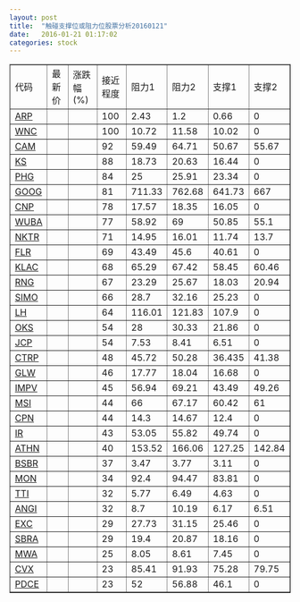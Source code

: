 ```yaml
---
layout: post
title:  "触碰支撑位或阻力位股票分析20160121"
date:   2016-01-21 01:17:02
categories: stock
---
```

<script type="text/javascript">
var stockList = []
stockList.push('gb_arp');
stockList.push('gb_wnc');
stockList.push('gb_cam');
stockList.push('gb_ks');
stockList.push('gb_phg');
stockList.push('gb_goog');
stockList.push('gb_cnp');
stockList.push('gb_wuba');
stockList.push('gb_nktr');
stockList.push('gb_flr');
stockList.push('gb_klac');
stockList.push('gb_rng');
stockList.push('gb_simo');
stockList.push('gb_lh');
stockList.push('gb_oks');
stockList.push('gb_jcp');
stockList.push('gb_ctrp');
stockList.push('gb_glw');
stockList.push('gb_impv');
stockList.push('gb_msi');
stockList.push('gb_cpn');
stockList.push('gb_ir');
stockList.push('gb_athn');
stockList.push('gb_bsbr');
stockList.push('gb_mon');
stockList.push('gb_tti');
stockList.push('gb_angi');
stockList.push('gb_exc');
stockList.push('gb_sbra');
stockList.push('gb_mwa');
stockList.push('gb_cvx');
stockList.push('gb_pdce');
</script>
<table border="1">
 <tr>
 <td>代码</td>
 <td>最新价</td>
 <td>涨跌幅(%)</td>
 <td>接近程度</td>
 <td>阻力1</td>
 <td>阻力2</td>
 <td>支撑1</td>
 <td>支撑2</td>
</tr>
  <tr id="arp" class="green">
  <td><a href="http://stock.finance.sina.com.cn/usstock/quotes/ARP.html" target="_blank">ARP</a></td><td></td><td></td><td>100</td><td>2.43</td><td>1.2</td><td>0.66</td><td>0</td></tr>
  <tr id="wnc" class="green">
  <td><a href="http://stock.finance.sina.com.cn/usstock/quotes/WNC.html" target="_blank">WNC</a></td><td></td><td></td><td>100</td><td>10.72</td><td>11.58</td><td>10.02</td><td>0</td></tr>
  <tr id="cam" class="red">
  <td><a href="http://stock.finance.sina.com.cn/usstock/quotes/CAM.html" target="_blank">CAM</a></td><td></td><td></td><td>92</td><td>59.49</td><td>64.71</td><td>50.67</td><td>55.67</td></tr>
  <tr id="ks" class="green">
  <td><a href="http://stock.finance.sina.com.cn/usstock/quotes/KS.html" target="_blank">KS</a></td><td></td><td></td><td>88</td><td>18.73</td><td>20.63</td><td>16.44</td><td>0</td></tr>
  <tr id="phg" class="red">
  <td><a href="http://stock.finance.sina.com.cn/usstock/quotes/PHG.html" target="_blank">PHG</a></td><td></td><td></td><td>84</td><td>25</td><td>25.91</td><td>23.34</td><td>0</td></tr>
  <tr id="goog" class="red">
  <td><a href="http://stock.finance.sina.com.cn/usstock/quotes/GOOG.html" target="_blank">GOOG</a></td><td></td><td></td><td>81</td><td>711.33</td><td>762.68</td><td>641.73</td><td>667</td></tr>
  <tr id="cnp" class="red">
  <td><a href="http://stock.finance.sina.com.cn/usstock/quotes/CNP.html" target="_blank">CNP</a></td><td></td><td></td><td>78</td><td>17.57</td><td>18.35</td><td>16.05</td><td>0</td></tr>
  <tr id="wuba" class="green">
  <td><a href="http://stock.finance.sina.com.cn/usstock/quotes/WUBA.html" target="_blank">WUBA</a></td><td></td><td></td><td>77</td><td>58.92</td><td>69</td><td>50.85</td><td>55.1</td></tr>
  <tr id="nktr" class="green">
  <td><a href="http://stock.finance.sina.com.cn/usstock/quotes/NKTR.html" target="_blank">NKTR</a></td><td></td><td></td><td>71</td><td>14.95</td><td>16.01</td><td>11.74</td><td>13.7</td></tr>
  <tr id="flr" class="green">
  <td><a href="http://stock.finance.sina.com.cn/usstock/quotes/FLR.html" target="_blank">FLR</a></td><td></td><td></td><td>69</td><td>43.49</td><td>45.6</td><td>40.61</td><td>0</td></tr>
  <tr id="klac" class="red">
  <td><a href="http://stock.finance.sina.com.cn/usstock/quotes/KLAC.html" target="_blank">KLAC</a></td><td></td><td></td><td>68</td><td>65.29</td><td>67.42</td><td>58.45</td><td>60.46</td></tr>
  <tr id="rng" class="green">
  <td><a href="http://stock.finance.sina.com.cn/usstock/quotes/RNG.html" target="_blank">RNG</a></td><td></td><td></td><td>67</td><td>23.29</td><td>25.67</td><td>18.03</td><td>20.94</td></tr>
  <tr id="simo" class="red">
  <td><a href="http://stock.finance.sina.com.cn/usstock/quotes/SIMO.html" target="_blank">SIMO</a></td><td></td><td></td><td>66</td><td>28.7</td><td>32.16</td><td>25.23</td><td>0</td></tr>
  <tr id="lh" class="green">
  <td><a href="http://stock.finance.sina.com.cn/usstock/quotes/LH.html" target="_blank">LH</a></td><td></td><td></td><td>64</td><td>116.01</td><td>121.83</td><td>107.9</td><td>0</td></tr>
  <tr id="oks" class="red">
  <td><a href="http://stock.finance.sina.com.cn/usstock/quotes/OKS.html" target="_blank">OKS</a></td><td></td><td></td><td>54</td><td>28</td><td>30.33</td><td>21.86</td><td>0</td></tr>
  <tr id="jcp" class="green">
  <td><a href="http://stock.finance.sina.com.cn/usstock/quotes/JCP.html" target="_blank">JCP</a></td><td></td><td></td><td>54</td><td>7.53</td><td>8.41</td><td>6.51</td><td>0</td></tr>
  <tr id="ctrp" class="green">
  <td><a href="http://stock.finance.sina.com.cn/usstock/quotes/CTRP.html" target="_blank">CTRP</a></td><td></td><td></td><td>48</td><td>45.72</td><td>50.28</td><td>36.435</td><td>41.38</td></tr>
  <tr id="glw" class="green">
  <td><a href="http://stock.finance.sina.com.cn/usstock/quotes/GLW.html" target="_blank">GLW</a></td><td></td><td></td><td>46</td><td>17.77</td><td>18.04</td><td>16.68</td><td>0</td></tr>
  <tr id="impv" class="red">
  <td><a href="http://stock.finance.sina.com.cn/usstock/quotes/IMPV.html" target="_blank">IMPV</a></td><td></td><td></td><td>45</td><td>56.94</td><td>69.21</td><td>43.49</td><td>49.26</td></tr>
  <tr id="msi" class="green">
  <td><a href="http://stock.finance.sina.com.cn/usstock/quotes/MSI.html" target="_blank">MSI</a></td><td></td><td></td><td>44</td><td>66</td><td>67.17</td><td>60.42</td><td>61</td></tr>
  <tr id="cpn" class="red">
  <td><a href="http://stock.finance.sina.com.cn/usstock/quotes/CPN.html" target="_blank">CPN</a></td><td></td><td></td><td>44</td><td>14.3</td><td>14.67</td><td>12.4</td><td>0</td></tr>
  <tr id="ir" class="green">
  <td><a href="http://stock.finance.sina.com.cn/usstock/quotes/IR.html" target="_blank">IR</a></td><td></td><td></td><td>43</td><td>53.05</td><td>55.82</td><td>49.74</td><td>0</td></tr>
  <tr id="athn" class="green">
  <td><a href="http://stock.finance.sina.com.cn/usstock/quotes/ATHN.html" target="_blank">ATHN</a></td><td></td><td></td><td>40</td><td>153.52</td><td>166.06</td><td>127.25</td><td>142.84</td></tr>
  <tr id="bsbr" class="green">
  <td><a href="http://stock.finance.sina.com.cn/usstock/quotes/BSBR.html" target="_blank">BSBR</a></td><td></td><td></td><td>37</td><td>3.47</td><td>3.77</td><td>3.11</td><td>0</td></tr>
  <tr id="mon" class="red">
  <td><a href="http://stock.finance.sina.com.cn/usstock/quotes/MON.html" target="_blank">MON</a></td><td></td><td></td><td>34</td><td>92.4</td><td>94.47</td><td>83.81</td><td>0</td></tr>
  <tr id="tti" class="red">
  <td><a href="http://stock.finance.sina.com.cn/usstock/quotes/TTI.html" target="_blank">TTI</a></td><td></td><td></td><td>32</td><td>5.77</td><td>6.49</td><td>4.63</td><td>0</td></tr>
  <tr id="angi" class="red">
  <td><a href="http://stock.finance.sina.com.cn/usstock/quotes/ANGI.html" target="_blank">ANGI</a></td><td></td><td></td><td>32</td><td>8.7</td><td>10.19</td><td>6.17</td><td>6.51</td></tr>
  <tr id="exc" class="red">
  <td><a href="http://stock.finance.sina.com.cn/usstock/quotes/EXC.html" target="_blank">EXC</a></td><td></td><td></td><td>29</td><td>27.73</td><td>31.15</td><td>25.46</td><td>0</td></tr>
  <tr id="sbra" class="red">
  <td><a href="http://stock.finance.sina.com.cn/usstock/quotes/SBRA.html" target="_blank">SBRA</a></td><td></td><td></td><td>29</td><td>19.4</td><td>20.87</td><td>18.16</td><td>0</td></tr>
  <tr id="mwa" class="red">
  <td><a href="http://stock.finance.sina.com.cn/usstock/quotes/MWA.html" target="_blank">MWA</a></td><td></td><td></td><td>25</td><td>8.05</td><td>8.61</td><td>7.45</td><td>0</td></tr>
  <tr id="cvx" class="red">
  <td><a href="http://stock.finance.sina.com.cn/usstock/quotes/CVX.html" target="_blank">CVX</a></td><td></td><td></td><td>23</td><td>85.41</td><td>91.93</td><td>75.28</td><td>79.75</td></tr>
  <tr id="pdce" class="green">
  <td><a href="http://stock.finance.sina.com.cn/usstock/quotes/PDCE.html" target="_blank">PDCE</a></td><td></td><td></td><td>23</td><td>52</td><td>56.88</td><td>46.1</td><td>0</td></tr>
</table>
